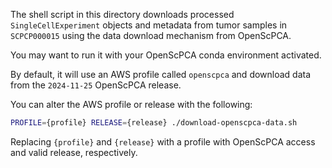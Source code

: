 The shell script in this directory downloads processed `SingleCellExperiment` objects and metadata from tumor samples in `SCPCP000015` using the data download mechanism from OpenScPCA.

You may want to run it with your OpenScPCA conda environment activated.

By default, it will use an AWS profile called `openscpca` and download data from the `2024-11-25` OpenScPCA release.

You can alter the AWS profile or release with the following:

```sh
PROFILE={profile} RELEASE={release} ./download-openscpca-data.sh
```

Replacing `{profile}` and `{release}` with a profile with OpenScPCA access and valid release, respectively.
